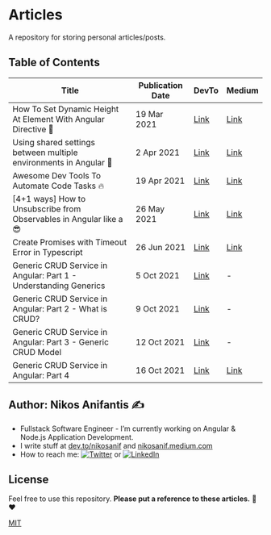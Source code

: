 # Articles

A repository for storing personal articles/posts.

## Table of Contents

| Title                                                               | Publication Date | DevTo                                                                                                | Medium                                                                                                           |
| ------------------------------------------------------------------- | ---------------- | ---------------------------------------------------------------------------------------------------- | ---------------------------------------------------------------------------------------------------------------- |
| How To Set Dynamic Height At Element With Angular Directive 📐      | 19 Mar 2021      | [Link](https://dev.to/nikosanif/how-to-set-dynamic-height-at-element-with-angular-directive-5986)    | [Link](https://nikosanif.medium.com/how-to-set-dynamic-height-at-element-with-angular-directive-68c6086ced6c)    |
| Using shared settings between multiple environments in Angular 🚀   | 2 Apr 2021       | [Link](https://dev.to/nikosanif/using-shared-settings-between-multiple-environments-in-angular-1d0e) | [Link](https://nikosanif.medium.com/using-shared-settings-between-multiple-environments-in-angular-be1667ab3022) |
| Awesome Dev Tools To Automate Code Tasks 🔥                         | 19 Apr 2021      | [Link](https://dev.to/nikosanif/awesome-dev-tools-to-automate-code-tasks-47ko)                       | [Link](https://nikosanif.medium.com/awesome-dev-tools-to-automate-code-tasks-1a9e832f738d)                       |
| [4+1 ways] How to Unsubscribe from Observables in Angular like a 😎 | 26 May 2021      | [Link](https://dev.to/nikosanif/4-1-ways-how-to-unsubscribe-from-observables-in-angular-like-a-21f5) | [Link](https://nikosanif.medium.com/how-to-unsubscribe-from-observables-in-angular-like-a-3f518c87ed86)          |
| Create Promises with Timeout Error in Typescript                    | 26 Jun 2021      | [Link](https://dev.to/nikosanif/create-promises-with-timeout-error-in-typescript-fmm)                | [Link](https://nikosanif.medium.com/create-promises-with-timeout-error-in-typescript-7299c0584928)               |
| Generic CRUD Service in Angular: Part 1 - Understanding Generics    | 5 Oct 2021       | [Link](https://dev.to/nikosanif/generic-crud-service-in-angular-part-1-understanding-generics-2n75)  | -                                                                                                                |
| Generic CRUD Service in Angular: Part 2 - What is CRUD?             | 9 Oct 2021       | [Link](https://dev.to/nikosanif/generic-crud-service-in-angular-part-2-what-is-crud-30ek)            | -                                                                                                                |
| Generic CRUD Service in Angular: Part 3 - Generic CRUD Model        | 12 Oct 2021      | [Link](https://dev.to/nikosanif/generic-crud-service-in-angular-part-3-generic-crud-model-2hl)       | -                                                                                                                |
| Generic CRUD Service in Angular: Part 4                             | 16 Oct 2021      | [Link](https://dev.to/nikosanif/generic-crud-service-in-angular-part-4-3neo)                         | [Link](https://nikosanif.medium.com/generic-crud-service-models-in-angular-7122fcd6082b)                         |

## Author: Nikos Anifantis ✍️

- Fullstack Software Engineer - I’m currently working on Angular & Node.js Application Development.
- I write stuff at [dev.to/nikosanif](https://dev.to/nikosanif) and [nikosanif.medium.com](https://nikosanif.medium.com/)
- How to reach me: [![Twitter](https://img.shields.io/twitter/url/https/twitter.com/nikosanif.svg?style=social&label=Follow%20nikosanif)](https://twitter.com/nikosanif) or [![LinkedIn](https://img.shields.io/badge/LinkedIn-blue?style=social&style=flat&logo=linkedin&labelColor=blue&label=Connect%20Nikos%20Anifantis)](https://www.linkedin.com/in/nikosanifantis/)

## License

Feel free to use this repository.
**Please put a reference to these articles.** :pray: :heart:

[MIT](https://opensource.org/licenses/MIT)
